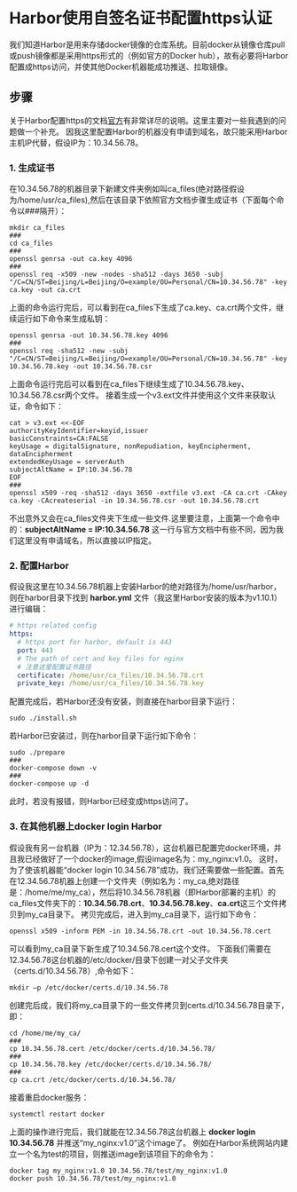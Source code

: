 # Harbor使用自签名证书配置https认证


我们知道Harbor是用来存储docker镜像的仓库系统。目前docker从镜像仓库pull或push镜像都是采用https形式的（例如官方的Docker hub），故有必要将Harbor配置成https访问，并使其他Docker机器能成功推送、拉取镜像。

<!--more-->

## 步骤
关于Harbor配置https的文档[官方](https://goharbor.io/docs/1.10/install-config/configure-https/)有非常详尽的说明。这里主要对一些我遇到的问题做一个补充。
因我这里配置Harbor的机器没有申请到域名，故只能采用Harbor主机IP代替，假设IP为：10.34.56.78。

### 1. 生成证书
在10.34.56.78的机器目录下新建文件夹例如叫ca_files(绝对路径假设为/home/usr/ca_files),然后在该目录下依照官方文档步骤生成证书（下面每个命令以###隔开）：
```shell
mkdir ca_files
###
cd ca_files
###
openssl genrsa -out ca.key 4096
###
openssl req -x509 -new -nodes -sha512 -days 3650 -subj "/C=CN/ST=Beijing/L=Beijing/O=example/OU=Personal/CN=10.34.56.78" -key ca.key -out ca.crt

```
上面的命令运行完后，可以看到在ca_files下生成了ca.key、ca.crt两个文件，继续运行如下命令来生成私钥：
```shell
openssl genrsa -out 10.34.56.78.key 4096
###
openssl req -sha512 -new -subj "/C=CN/ST=Beijing/L=Beijing/O=example/OU=Personal/CN=10.34.56.78" -key 10.34.56.78.key -out 10.34.56.78.csr
```
上面命令运行完后可以看到在ca_files下继续生成了10.34.56.78.key、10.34.56.78.csr两个文件。
接着生成一个v3.ext文件并使用这个文件来获取认证，命令如下：
```shell
cat > v3.ext <<-EOF
authorityKeyIdentifier=keyid,issuer
basicConstraints=CA:FALSE
keyUsage = digitalSignature, nonRepudiation, keyEncipherment, dataEncipherment
extendedKeyUsage = serverAuth
subjectAltName = IP:10.34.56.78
EOF
### 
openssl x509 -req -sha512 -days 3650 -extfile v3.ext -CA ca.crt -CAkey ca.key -CAcreateserial -in 10.34.56.78.csr -out 10.34.56.78.crt
```
不出意外又会在ca_files文件夹下生成一些文件.这里要注意，上面第一个命令中的：**subjectAltName = IP:10.34.56.78** 这一行与官方文档中有些不同，因为我们这里没有申请域名，所以直接以IP指定。
### 2. 配置Harbor
假设我这里在10.34.56.78机器上安装Harbor的绝对路径为/home/usr/harbor，则在harbor目录下找到 **harbor.yml** 文件（我这里Harbor安装的版本为v1.10.1）进行编辑：
```yaml
# https related config
https:
  # https port for harbor, default is 443
  port: 443
  # The path of cert and key files for nginx
  # 注意这里配置证书路径
  certificate: /home/usr/ca_files/10.34.56.78.crt
  private_key: /home/usr/ca_files/10.34.56.78.key
```
配置完成后，若Harbor还没有安装，则直接在harbor目录下运行：
```shell
sudo ./install.sh
```
若Harbor已安装过，则在harbor目录下运行如下命令：
```shell
sudo ./prepare
###
docker-compose down -v
###
docker-compose up -d
```
此时，若没有报错，则Harbor已经变成https访问了。
### 3. 在其他机器上docker login Harbor
假设我有另一台机器（IP为：12.34.56.78），这台机器已配置完docker环境，并且我已经做好了一个docker的image,假设image名为：my_nginx:v1.0。
这时，为了使该机器能“docker login 10.34.56.78”成功，我们还需要做一些配置。首先在12.34.56.78机器上创建一个文件夹（例如名为：my_ca,绝对路径是：/home/me/my_ca），然后将10.34.56.78机器（即Harbor部署的主机）的ca_files文件夹下的：**10.34.56.78.crt**、**10.34.56.78.key**、**ca.crt**这三个文件拷贝到my_ca目录下。
拷贝完成后，进入到my_ca目录下，运行如下命令：

```shell
openssl x509 -inform PEM -in 10.34.56.78.crt -out 10.34.56.78.cert
```
可以看到my_ca目录下新生成了10.34.56.78.cert这个文件。
下面我们需要在12.34.56.78这台机器的/etc/docker/目录下创建一对父子文件夹（certs.d/10.34.56.78）,命令如下：

```shell
mkdir –p /etc/docker/certs.d/10.34.56.78
```
创建完后成，我们将my_ca目录下的一些文件拷贝到certs.d/10.34.56.78目录下，即：
```shell
cd /home/me/my_ca/
###
cp 10.34.56.78.cert /etc/docker/certs.d/10.34.56.78/
###
cp 10.34.56.78.key /etc/docker/certs.d/10.34.56.78/
###
cp ca.crt /etc/docker/certs.d/10.34.56.78/
```
接着重启docker服务：
```shell
systemctl restart docker
```
上面的操作进行完后，我们就能在12.34.56.78这台机器上 **docker login 10.34.56.78** 并推送“my_nginx:v1.0”这个image了。
例如在Harbor系统网站内建立一个名为test的项目，则推送image到该项目下的命令为：

```shell
docker tag my_nginx:v1.0 10.34.56.78/test/my_nginx:v1.0
docker push 10.34.56.78/test/my_nginx:v1.0
```
